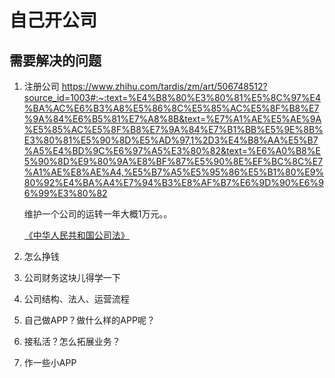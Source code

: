 # 自己开公司




## 需要解决的问题
1. 注册公司
    https://www.zhihu.com/tardis/zm/art/506748512?source_id=1003#:~:text=%E4%B8%80%E3%80%81%E5%8C%97%E4%BA%AC%E6%B3%A8%E5%86%8C%E5%85%AC%E5%8F%B8%E7%9A%84%E6%B5%81%E7%A8%8B&text=%E7%A1%AE%E5%AE%9A%E5%85%AC%E5%8F%B8%E7%9A%84%E7%B1%BB%E5%9E%8B%E3%80%81%E5%90%8D%E5%AD%97,1%2D3%E4%B8%AA%E5%B7%A5%E4%BD%9C%E6%97%A5%E3%80%82&text=%E6%A0%B8%E5%90%8D%E9%80%9A%E8%BF%87%E5%90%8E%EF%BC%8C%E7%A1%AE%E8%AE%A4,%E5%B7%A5%E5%95%86%E5%B1%80%E9%80%92%E4%BA%A4%E7%94%B3%E8%AF%B7%E6%9D%90%E6%96%99%E3%80%82

    维护一个公司的运转一年大概1万元。。

    [《中华人民共和国公司法》](http://www.mofcom.gov.cn/article/zcfb/zcwg/200411/20041100299546.shtml)    

2. 怎么挣钱

3. 公司财务这块儿得学一下

4. 公司结构、法人、运营流程

5. 自己做APP？做什么样的APP呢？

6. 接私活？怎么拓展业务？

7. 作一些小APP
